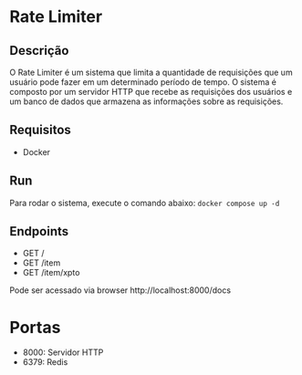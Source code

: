# Rate Limiter

## Descrição
O Rate Limiter é um sistema que limita a quantidade de requisições que um usuário pode fazer em um determinado período de tempo. O sistema é composto por um servidor HTTP que recebe as requisições dos usuários e um banco de dados que armazena as informações sobre as requisições.

## Requisitos
- Docker

## Run
Para rodar o sistema, execute o comando abaixo:
```docker compose up -d```

## Endpoints
- GET /
- GET /item
- GET /item/xpto

Pode ser acessado via browser http://localhost:8000/docs

# Portas
- 8000: Servidor HTTP
- 6379: Redis


